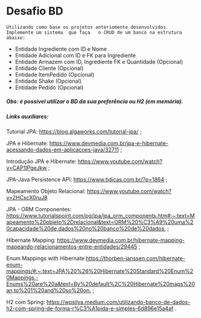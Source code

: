 # Desafio BD

```
Utilizando como base os projetos anteriomente desenvolvidos. 
Implemente um sistema  que faça   o CRUD de um banco na estrutura abaixo:
```
<ul>
<li>Entidade Ingrediente com ID e Nome</li>
<li>Entidade Adicional com ID e FK para Ingrediente </li> 
<li>Entidade Armazem com ID, Ingrediente FK e Quantidade (Opcional)</li>
<li>Entidade Cliente (Opcional) </li>
<li>Entidade ItemPedido (Opcional) </li>
<li>Entidade Shake (Opcional)</li>
<li>Entidade Pedido (Opcional)</li>
</ul>



<h5>Obs: é possível utilizar o BD da sua preferência ou H2 (em memória).</h5>

<h5>Links auxiliares:</h5>

Tutorial JPA: <https://blog.algaworks.com/tutorial-jpa/> ;

JPA e Hibernate: <https://www.devmedia.com.br/jpa-e-hibernate-acessando-dados-em-aplicacoes-java/32711> ;

Introdução JPA e Hibernate: <https://www.youtube.com/watch?v=CAP1IPgeJkw> ;

JPA-Java Persistence API: <https://www.tidicas.com.br/?p=1864> ;

Mapeamento Objeto Relacional: <https://www.youtube.com/watch?v=2HCxcX0ruJ8>

JPA - ORM Componentes: <https://www.tutorialspoint.com/pg/jpa/jpa_orm_components.htm#:~:text=Mapeamento%20objeto%2Drelacional&text=ORM%20%C3%A9%20uma%20capacidade%20de,dados%20no%20banco%20de%20dados.> ;

Hibernate Mapping: <https://www.devmedia.com.br/hibernate-mapping-mapeando-relacionamentos-entre-entidades/29445> ;

Enum Mappings with Hibernate <https://thorben-janssen.com/hibernate-enum-mappings/#:~:text=JPA%20%26%20Hibernate%20Standard%20Enum%20Mappings,-Enums%20are%20a&text=By%20default%2C%20Hibernate%20maps%20an,to%201%20and%20so%20on.> ;

H2 com Spring: <https://wpsilva.medium.com/utilizando-banco-de-dados-h2-com-spring-de-forma-r%C3%A1pida-e-simples-6d896e15a4af> .

